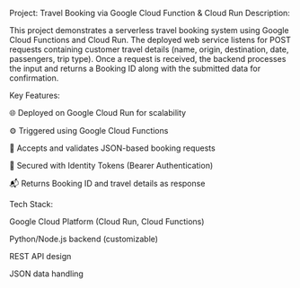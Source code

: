 Project: Travel Booking via Google Cloud Function & Cloud Run
Description:

This project demonstrates a serverless travel booking system using Google Cloud Functions and Cloud Run. The deployed web service listens for POST requests containing customer travel details (name, origin, destination, date, passengers, trip type). Once a request is received, the backend processes the input and returns a Booking ID along with the submitted data for confirmation.

Key Features:

🌐 Deployed on Google Cloud Run for scalability

⚙️ Triggered using Google Cloud Functions

📩 Accepts and validates JSON-based booking requests

🔐 Secured with Identity Tokens (Bearer Authentication)

📬 Returns Booking ID and travel details as response

Tech Stack:

Google Cloud Platform (Cloud Run, Cloud Functions)

Python/Node.js backend (customizable)

REST API design

JSON data handling
